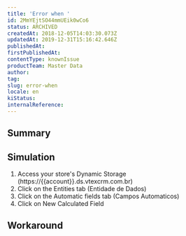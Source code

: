 ```yaml
---
title: 'Error when '
id: 2MmYEjtSO44mmUEik0wCo6
status: ARCHIVED
createdAt: 2018-12-05T14:03:30.073Z
updatedAt: 2019-12-31T15:16:42.646Z
publishedAt: 
firstPublishedAt: 
contentType: knownIssue
productTeam: Master Data
author: 
tag: 
slug: error-when
locale: en
kiStatus: 
internalReference: 
---
```


## Summary



## Simulation


1. Access your store's Dynamic Storage (https://{{account}}.ds.vtexcrm.com.br)
2. Click on the Entities tab (Entidade de Dados)
3. Click on the Automatic fields tab (Campos Automaticos)
4. Click on New Calculated Field


## Workaround



